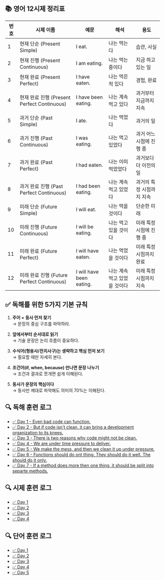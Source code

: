 ## 📚 영어 12시제 정리표

| 번호 | 시제 이름                                   | 예문                     | 해석                         | 용도                      |
| ---- | ------------------------------------------- | ------------------------ | ---------------------------- | ------------------------- |
| 1    | 현재 단순 (Present Simple)                  | I eat.                   | 나는 먹는다                  | 습관, 사실                |
| 2    | 현재 진행 (Present Continuous)              | I am eating.             | 나는 먹는 중이다             | 지금 하고 있는 일         |
| 3    | 현재 완료 (Present Perfect)                 | I have eaten.            | 나는 먹은 적 있다            | 경험, 완료                |
| 4    | 현재 완료 진행 (Present Perfect Continuous) | I have been eating.      | 나는 계속 먹고 있다          | 과거부터 지금까지 지속    |
| 5    | 과거 단순 (Past Simple)                     | I ate.                   | 나는 먹었다                  | 과거의 일                 |
| 6    | 과거 진행 (Past Continuous)                 | I was eating.            | 나는 먹고 있었다             | 과거 어느 시점에 진행 중  |
| 7    | 과거 완료 (Past Perfect)                    | I had eaten.             | 나는 이미 먹었었다           | 과거보다 더 이전의 일     |
| 8    | 과거 완료 진행 (Past Perfect Continuous)    | I had been eating.       | 나는 계속 먹고 있었다        | 과거의 특정 시점까지 지속 |
| 9    | 미래 단순 (Future Simple)                   | I will eat.              | 나는 먹을 것이다             | 단순한 미래               |
| 10   | 미래 진행 (Future Continuous)               | I will be eating.        | 나는 먹고 있을 것이다        | 미래 특정 시점에 진행 중  |
| 11   | 미래 완료 (Future Perfect)                  | I will have eaten.       | 나는 먹었을 것이다           | 미래 특정 시점까지 완료   |
| 12   | 미래 완료 진행 (Future Perfect Continuous)  | I will have been eating. | 나는 계속 먹고 있었을 것이다 | 미래 특정 시점까지 지속   |

## ✅ 독해를 위한 5가지 기본 규칙

1. **주어 + 동사 먼저 찾기**  
   → 문장의 중심 구조를 파악하라.

2. **앞에서부터 순서대로 읽기**  
   → 기술 문장은 논리 흐름이 중요하다.

3. **수식어(형용사/전치사구)는 생략하고 핵심 먼저 보기**  
   → 필요할 때만 자세히 본다.

4. **조건어(if, when, because) 만나면 문장 나누기**  
   → 조건과 결과로 쪼개면 쉽게 이해된다.

5. **동사가 문장의 핵심이다**  
   → 동사만 제대로 파악해도 의미의 70%는 이해된다.

## 🔍 독해 훈련 로그

- [✅ Day 1 - Even bad code can function.](logs/day1.md)
- [✅ Day 2 - But if code isn't clean, it can bring a development organization to its knees.](logs/day2.md)
- [✅ Day 3 - There is two reasons why code might not be clean.](logs/day3.md)
- [✅ Day 4 - We are under time pressure to deliver.](logs/day4.md)
- [✅ Day 5 - We make the mess, and then we clean it up under pressure.](logs/day5.md)
- [✅ Day 6 - Functions should do ont thing. They should do it well. The should do it only.](logs/day6.md)
- [✅ Day 7 - If a method does more then one thing, it should be split into separte methods.](logs/day7.md)

## 🔍 시제 훈련 로그

- [✅ Day 1](daily/day1.md)
- [✅ Day 2](daily/day2.md)
- [✅ Day 3](daily/day3.md)
- [✅ Day 4](daily/day4.md)

## 🔍 단어 훈련 로그

- [✅ Day 1](word/day1.md)
- [✅ Day 2](word/day2.md)
- [✅ Day 3](word/day3.md)
- [✅ Day 4](word/day4.md)
- [✅ Day 5](word/day5.md)
